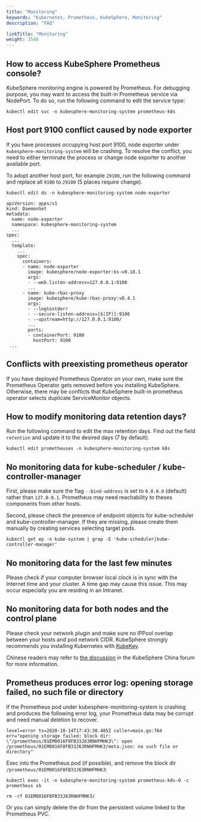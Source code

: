 ```yaml
---
title: "Monitoring"
keywords: "Kubernetes, Prometheus, KubeSphere, Monitoring"
description: "FAQ"

linkTitle: "Monitoring"
weight: 3540
---
```


## How to access KubeSphere Prometheus console?

KubeSphere monitoring engine is powered by Prometheus. For debugging purpose, you may want to access the built-in Prometheus service via NodePort. To do so, run the following command to edit the service type:

```shell
kubectl edit svc -n kubesphere-monitoring-system prometheus-k8s
``` 

## Host port 9100 conflict caused by node exporter

If you have processes occupying host port 9100, node exporter under `kubesphere-monitoring-system` will be crashing. To resolve the conflict, you need to either terminate the process or change node exporter to another available port.

 To adopt another host port, for example `29100`, run the following command and replace all `9100` to `29100` (5 places require change).
 
 ```shell
 kubectl edit ds -n kubesphere-monitoring-system node-exporter
 ```
 
 ```shell
 apiVersion: apps/v1
 kind: DaemonSet
 metadata:
   name: node-exporter
   namespace: kubesphere-monitoring-system
   ...
 spec:
   ...
   template:
     ...
     spec:
       containers:
       - name: node-exporter
         image: kubesphere/node-exporter:ks-v0.18.1
         args:
         - --web.listen-address=127.0.0.1:9100
         ...
       - name: kube-rbac-proxy
         image: kubesphere/kube-rbac-proxy:v0.4.1
         args:
         - --logtostderr
         - --secure-listen-address=[$(IP)]:9100
         - --upstream=http://127.0.0.1:9100/
         ...
         ports:
         - containerPort: 9100
           hostPort: 9100
  ...
```

## Conflicts with preexisting prometheus operator

If you have deployed Prometheus Operator on your own, make sure the Prometheus Operator gets removed before you installing KubeSphere. Otherwise, there may be conflicts that KubeSphere built-in prometheus operator selects duplicate ServiceMonitor objects.

## How to modify monitoring data retention days?

Run the following command to edit the max retention days. Find out the field `retention` and update it to the desired days (7 by default).

```shell
kubectl edit prometheuses -n kubesphere-monitoring-system k8s
```

## No monitoring data for kube-scheduler / kube-controller-manager

First, please make sure the flag `--bind-address` is set to `0.0.0.0` (default) rather than `127.0.0.1`. Prometheus may need reachability to theses components from other hosts.

Second, please check the presence of endpoint objects for kube-scheduler and kube-controller-manager. If they are missing, please create them manually by creating services selecting target pods.

```shell
kubectl get ep -n kube-system | grep -E 'kube-scheduler|kube-controller-manager'
```

## No monitoring data for the last few minutes

Please check if your computer browser local clock is in sync with the Internet time and your cluster. A time gap may cause this issue. This may occur especially you are residing in an Intranet.

## No monitoring data for both nodes and the control plane

Please check your network plugin and make sure no IPPool overlap between your hosts and pod network CIDR. KubeSphere strongly recommends you installing Kubernetes with [KubeKey](https://github.com/kubesphere/kubekey).

Chinese readers may refer to [the discussion](https://kubesphere.com.cn/forum/d/2027/16) in the KubeSphere China forum for more information.

## Prometheus produces error log: opening storage failed, no such file or directory

If the Prometheus pod under kubesphere-monitoring-system is crashing and produces the following error log, your Prometheus data may be corrupt and need manual deletion to recover.

```
level=error ts=2020-10-14T17:43:30.485Z caller=main.go:764 err="opening storage failed: block dir: \"/prometheus/01EM0016F8FB33J63RNHFMHK3\": open /prometheus/01EM0016F8FB33J63RNHFMHK3/meta.json: no such file or directory"
``` 

Exec into the Prometheus pod (if possible), and remove the block dir `/prometheus/01EM0016F8FB33J63RNHFMHK3`:

```shell
kubectl exec -it -n kubesphere-monitoring-system prometheus-k8s-0 -c prometheus sh

rm -rf 01EM0016F8FB33J63RNHFMHK3/
```

Or you can simply delete the dir from the persistent volume linked to the Prometheus PVC.